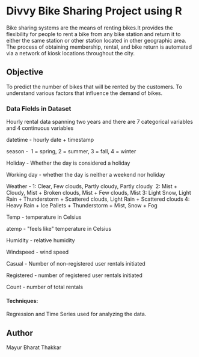 # Divvy Bike Sharing Project using R

Bike sharing systems are the means of renting bikes.It provides the flexibility for people to rent a bike from any bike station and return it to either the same station or other station located in other geographic area. 
The process of obtaining membership, rental, and bike return is automated via a network of kiosk locations throughout the city.

## Objective

To predict the number of bikes that will be rented by the customers.
To understand various factors that influence the demand of bikes.

### Data Fields in Dataset
Hourly rental data spanning two years and there  are 7 categorical variables and 4 continuous variables

datetime - hourly date + timestamp  

season -  1 = spring, 2 = summer, 3 = fall, 4 = winter 

Holiday - Whether the day is considered a holiday

Working day - whether the day is neither a weekend nor holiday

Weather - 1: Clear, Few clouds, Partly cloudy, Partly cloudy 
          2: Mist + Cloudy, Mist + Broken clouds, Mist + Few clouds, Mist
          3: Light Snow, Light Rain + Thunderstorm + Scattered clouds, Light Rain + Scattered clouds
          4: Heavy Rain + Ice Pallets + Thunderstorm + Mist, Snow + Fog 
          
Temp - temperature in Celsius

atemp - "feels like" temperature in Celsius

Humidity - relative humidity

Windspeed - wind speed

Casual - Number of non-registered user rentals initiated

Registered - number of registered user rentals initiated

Count - number of total rentals

#### Techniques:

Regression and Time Series used for analyzing the data.

###

## Author
Mayur Bharat Thakkar
